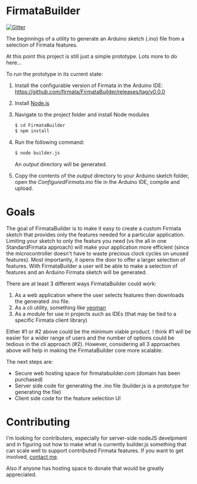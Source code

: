FirmataBuilder
===

[![Gitter](https://badges.gitter.im/Join%20Chat.svg)](https://gitter.im/firmata/FirmataBuilder?utm_source=badge&utm_medium=badge&utm_campaign=pr-badge&utm_content=badge)

The beginnings of a utility to generate an Arduino sketch (.ino) file from a selection of Firmata features.

At this point this project is still just a simple prototype. Lots more to do here...

To run the prototype in its current state:

1. Install the configurable version of Firmata in the Arduino IDE: https://github.com/firmata/FirmataBuilder/releases/tag/v0.0.0
2. Install [Node.js](http://nodejs.org)
3. Navigate to the project folder and install Node modules

    ```bash
    $ cd FirmataBuilder
    $ npm install
    ```
4. Run the following command:

    ```bash
    $ node builder.js
    ```

    An *output* directory will be generated.

5. Copy the contents of the *output* directory to your Arduino sketch folder, open the *ConfiguredFirmata.ino* file in the Arduino IDE, compile and upload.

Goals
===

The goal of FirmataBuilder is to make it easy to create a custom Firmata sketch that provides
only the features needed for a particular application. Limiting your sketch to
only the featurs you need (vs the all in one StandardFirmata approach) will make
your application more efficient (since the microcontroller doesn't have to waste precious clock
cycles on unused features). Most importantly, it opens the door to offer a larger selection of features.
With FirmataBuilder a user will be able to make a selection of features and an Arduino Firmata
sketch will be generated.

There are at least 3 different ways FirmataBuilder could work:

1. As a web application where the user selects features then downloads the generated .ino file.
2. As a cli utility, something like [yeoman](http://yeoman.io/)
3. As a module for use in projects such as IDEs (that may be tied to a specific Firmata client library)

Either #1 or #2 above could be the minimum viable product. I think #1 will be easier for a
wider range of users and the number of options could be tedious in the cli approach (#2). However,
considering all 3 approaches above will help in making the FirmataBuilder core more scalable.

The next steps are:
- Secure web hosting space for firmatabuilder.com (domain has been purchased)
- Server side code for generating the .ino file (builder.js is a prototype for generating the file)
- Client side code for the feature selection UI

Contributing
===

I'm looking for contributers, especially for server-side nodeJS develpment and in figuring out
how to make what is currently builder.js something that can scale well to support
contributed Firmata features. If you want to get involved, [contact me](https://github.com/soundanalogous).

Also if anyone has hosting space to donate that would be greatly appreciated.

